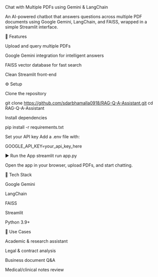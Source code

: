 Chat with Multiple PDFs using Gemini & LangChain

An AI-powered chatbot that answers questions across multiple PDF documents using Google Gemini, LangChain, and FAISS, wrapped in a simple Streamlit interface.

🚀 Features

Upload and query multiple PDFs

Google Gemini integration for intelligent answers

FAISS vector database for fast search

Clean Streamlit front-end

⚙️ Setup

Clone the repository

git clone https://github.com/sdarbhamalla0918/RAG-Q-A-Assistant.git
cd RAG-Q-A-Assistant


Install dependencies

pip install -r requirements.txt


Set your API key
Add a .env file with:

GOOGLE_API_KEY=your_api_key_here

▶️ Run the App
streamlit run app.py


Open the app in your browser, upload PDFs, and start chatting.

🔧 Tech Stack

Google Gemini

LangChain

FAISS

Streamlit

Python 3.9+

📌 Use Cases

Academic & research assistant

Legal & contract analysis

Business document Q&A

Medical/clinical notes review
